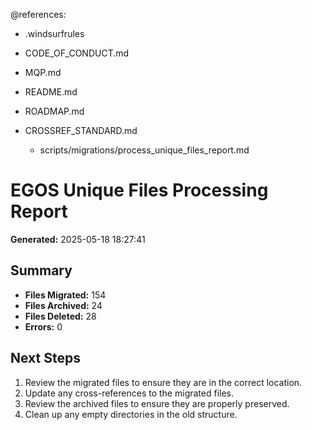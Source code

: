 @references:
- .windsurfrules
- CODE_OF_CONDUCT.md
- MQP.md
- README.md
- ROADMAP.md
- CROSSREF_STANDARD.md

  - scripts/migrations/process_unique_files_report.md

# EGOS Unique Files Processing Report

**Generated:** 2025-05-18 18:27:41

## Summary

- **Files Migrated:** 154
- **Files Archived:** 24
- **Files Deleted:** 28
- **Errors:** 0

## Next Steps

1. Review the migrated files to ensure they are in the correct location.
2. Update any cross-references to the migrated files.
3. Review the archived files to ensure they are properly preserved.
4. Clean up any empty directories in the old structure.
